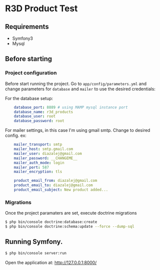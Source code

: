 # R3D Product Test

## Requirements
* Symfony3
* Mysql

## Before starting

### Project configuration
Before start running the project. Go to `app/config/parameters.yml` and change parameters for `database` and `mailer` to use the desired credentials:

For the database setup: 

``` yaml
    database_port: 8889 # using MAMP mysql instance port
    database_name: r3d_products
    database_user: root
    database_password: root
```
For mailer settings, in this case I'm using gmail smtp. Change to desired config. ex:

``` yaml
    mailer_transport: smtp
    mailer_host: smtp.gmail.com
    mailer_user: diazalej@gmail.com
    mailer_password: __CHANGEME__
    mailer_auth_mode: login
    mailer_port: 587
    mailer_encryption: tls

    product_email_from: diazalej@gmail.com
    product_email_to: diazalej@gmail.com
    product_email_subject: New product added...
```

### Migrations

Once the project paramaters are set, execute doctrine migrations

``` bash
$ php bin/console doctrine:database:create
$ php bin/console doctrine:schema:update --force --dump-sql
```

## Running Symfony. 

``` bash
$ php bin/console server:run
```
Open the application at: http://127.0.0.1:8000/